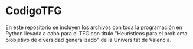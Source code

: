 # CodigoTFG
En este repositorio se incluyen los archivos con toda la programación en Python llevada a cabo para el TFG con título "Heurísticos para el problema biobjetivo de diversidad generalizado" de la Universitat de València.
